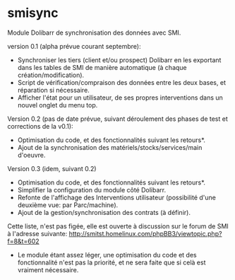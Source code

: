 smisync
=======

Module Dolibarr de synchronisation des données avec SMI.

version 0.1 (alpha prévue courant septembre):
- Synchroniser les tiers (client et/ou prospect) Dolibarr en les exportant dans les tables de SMI de manière automatique 
(à chaque création/modification).
- Script de vérification/compraison des données entre les deux bases, et réparation si nécessaire.
- Afficher l'état pour un utilisateur, de ses propres interventions dans un nouvel onglet du menu top.

Version 0.2 (pas de date prévue, suivant déroulement des phases de test et corrections de la v0.1):

- Optimisation du code, et des fonctionnalités suivant les retours*.
- Ajout de la synchronisation des matériels/stocks/services/main d'oeuvre.

Version 0.3 (idem, suivant 0.2)
- Optimisation du code, et des fonctionnalités suivant les retours*.
- Simplifier la configuration du module côté Dolibarr.
- Refonte de l'affichage des Interventions utilisateur (possibilité d'une deuxième vue: par Parc/machine).
- Ajout de la gestion/synchronisation des contrats (à définir).

Cette liste, n'est pas figée, elle est ouverte à discussion sur le forum de SMI à l'adresse suivante:
http://smitst.homelinux.com/phpBB3/viewtopic.php?f=8&t=602


* Le module étant assez léger, une optimisation du code et des fonctionnalité n'est pas la priorité, et ne sera faite que si celà est vraiment nécessaire.
